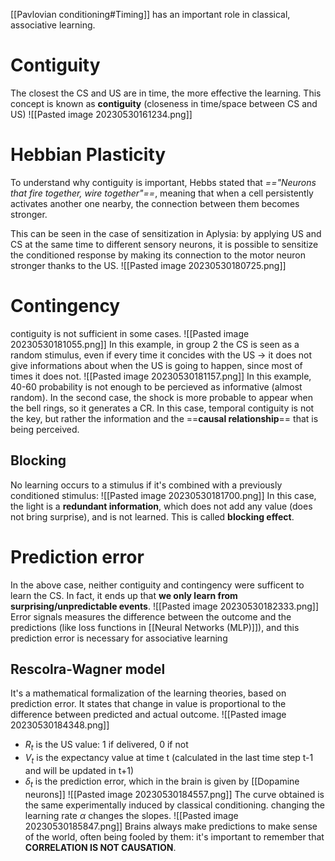 [[Pavlovian conditioning#Timing]] has an important role in classical, associative learning.
# Contiguity
The closest the CS and US are in time, the more effective the learning. This concept is known as **contiguity** (closeness in time/space between CS and US)
![[Pasted image 20230530161234.png]]

# Hebbian Plasticity
To understand why contiguity is important, Hebbs stated that _=="Neurons that fire together, wire together"==_, meaning that when a cell persistently activates another one nearby, the connection between them becomes stronger.

This can be seen in the case of sensitization in Aplysia: by applying US and CS at the same time to different sensory neurons, it is possible to sensitize the conditioned response by making its connection to the motor neuron stronger thanks to the US.
![[Pasted image 20230530180725.png]]
# Contingency
contiguity is not sufficient in some cases.
![[Pasted image 20230530181055.png]]
In this example, in group 2 the CS is seen as a random stimulus, even if every time it concides with the US -> it does not give informations about when the US is going to happen, since most of times it does not.
![[Pasted image 20230530181157.png]]
In this example, 40-60 probability is not enough to be percieved as informative (almost random). In the second case, the shock is more probable to appear when the bell rings, so it generates a CR.
In this case, temporal contiguity is not the key, but rather the information and the ==**causal relationship**== that is being perceived.
## Blocking
No learning occurs to a stimulus if it's combined with a previously conditioned stimulus:
![[Pasted image 20230530181700.png]]
In this case, the light is a **redundant information**, which does not add any value (does not bring surprise), and is not learned.
This is called **blocking effect**.
# Prediction error
In the above case, neither contiguity and contingency were sufficent to learn the CS. In fact, it ends up that **we only learn from surprising/unpredictable events**.
![[Pasted image 20230530182333.png]]
Error signals measures the difference between the outcome and the predictions (like loss functions in [[Neural Networks (MLP)]]), and this prediction error is necessary for associative learning
## Rescolra-Wagner model
It's a mathematical formalization of the learning theories, based on prediction error.
It states that change in value is proportional to the difference between predicted and actual outcome.
![[Pasted image 20230530184348.png]]
- $R_{t}$ is the US value: 1 if delivered, 0 if not
- $V_{t}$ is the expectancy value at time t (calculated in the last time step t-1 and will be updated in t+1)
- $\delta_{t}$ is the prediction error, which in the brain is given by [[Dopamine neurons]]
![[Pasted image 20230530184557.png]]
The curve obtained is the same experimentally induced by classical conditioning. changing the learning rate $\alpha$ changes the slopes.
![[Pasted image 20230530185847.png]]
Brains always make predictions to make sense of the world, often being fooled by them: it's important to remember that **CORRELATION IS NOT CAUSATION**.